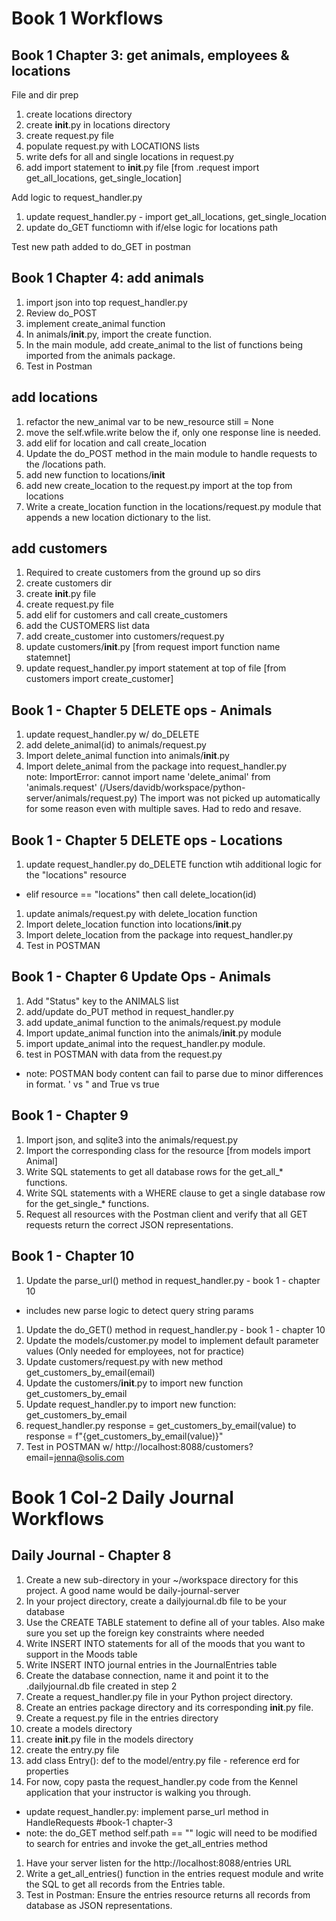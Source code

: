 # Book 1 Workflows

 ## Book 1 Chapter 3: get animals, employees & locations

File and dir prep
1. create locations directory
1. create __init__.py in locations directory
1. create request.py file
1. populate request.py with LOCATIONS lists
1. write defs for all and single locations in request.py
1. add import statement to __init__.py file [from .request import get_all_locations, get_single_location]

Add logic to request_handler.py
1. update request_handler.py - import get_all_locations, get_single_location
1. update do_GET functiomn with if/else logic for locations path

Test new path added to do_GET in postman


## Book 1 Chapter 4: add animals
1. import json into top request_handler.py
1. Review do_POST
1. implement create_animal function
1. In animals/__init__.py, import the create function.
1. In the main module, add create_animal to the list of functions being imported from the animals package.
1. Test in Postman

## add locations
1. refactor the new_animal var to be new_resource still = None
1. move the self.wfile.write below the if, only one response line is needed.
1. add elif for location and call create_location
1. Update the do_POST method in the main module to handle requests to the /locations path.
1. add new function to locations/__init__
1. add new create_location to the request.py import at the top from locations
1. Write a create_location function in the locations/request.py module that appends a new location dictionary to the list.

## add customers
1. Required to create customers from the ground up so dirs
1. create customers dir
1. create __init__.py file
1. create request.py file
1. add elif for customers and call create_customers
1. add the CUSTOMERS list data 
1. add create_customer into customers/request.py
1. update customers/__init__.py [from request import function name statemnet]
1. update request_handler.py import statement at top of file [from customers import create_customer]

## Book 1 - Chapter 5 DELETE ops - Animals
1. update request_handler.py w/ do_DELETE
1. add delete_animal(id) to animals/request.py
1. Import delete_animal function into animals/__init__.py
1. Import delete_animal from the package into request_handler.py  
note: ImportError: cannot import name 'delete_animal' from 'animals.request' (/Users/davidb/workspace/python-server/animals/request.py)
The import was not picked up automatically for some reason even with multiple saves. Had to redo and resave.

## Book 1 - Chapter 5 DELETE ops - Locations
1. update request_handler.py do_DELETE function wtih additional logic for the "locations" resource
 - elif resource == "locations" then call delete_location(id)
1. update animals/request.py with delete_location function
1. Import delete_location function into locations/__init__.py
1. Import delete_location from the package into request_handler.py
1. Test in POSTMAN


## Book 1 - Chapter 6 Update Ops - Animals
1. Add "Status" key to the ANIMALS list
1. add/update do_PUT method in request_handler.py
1. add update_animal function to the animals/request.py module
1. Import update_animal function into the animals/__init__.py module
1. import update_animal into the request_handler.py module.
1. test in POSTMAN with data from the request.py
- note: POSTMAN body content can fail to parse due to minor differences in format. ' vs " and True vs true

## Book 1 - Chapter 9
1. Import json, and sqlite3 into the animals/request.py
1. Import the corresponding class for the resource [from models import Animal]
1. Write SQL statements to get all database rows for the get_all_* functions.
1. Write SQL statements with a WHERE clause to get a single database row for the get_single_* functions.
1. Request all resources with the Postman client and verify that all GET requests return the correct JSON representations.

## Book 1 - Chapter 10
1. Update the parse_url() method in request_handler.py  - book 1 - chapter 10
 - includes new parse logic to detect query string params
1. Update the do_GET() method in request_handler.py - book 1 - chapter 10
1. Update the models/customer.py model to implement default parameter values (Only needed for employees, not for practice)
1. Update customers/request.py with new method get_customers_by_email(email)
1. Update the customers/__init__.py to import new function get_customers_by_email
1. Update request_handler.py to import new function: get_customers_by_email
1. request_handler.py response = get_customers_by_email(value) to response = f"{get_customers_by_email(value)}"
1. Test in POSTMAN w/ http://localhost:8088/customers?email=jenna@solis.com


# Book 1 Col-2 Daily Journal Workflows

## Daily Journal - Chapter 8

1. Create a new sub-directory in your ~/workspace directory for this project. A good name would be daily-journal-server
1. In your project directory, create a dailyjournal.db file to be your database
1. Use the CREATE TABLE statement to define all of your tables. Also make sure you set up the foreign key constraints where needed
1. Write INSERT INTO statements for all of the moods that you want to support in the Moods table
1. Write INSERT INTO journal entries in the JournalEntries table
1. Create the database connection, name it and point it to the .dailyjournal.db file created in step 2
1. Create a request_handler.py file in your Python project directory.
1. Create an entries package directory and its corresponding __init__.py file.
1. Create a request.py file in the entries directory
1. create a models directory
1. create __init__.py file in the models directory
1. create the entry.py file
1. add class Entry(): def to the model/entry.py file - reference erd for properties
1. For now, copy pasta the request_handler.py code from the Kennel application that your instructor is walking you through.
  - update request_handler.py: implement parse_url method in HandleRequests #book-1 chapter-3
  - note: the do_GET method self.path == "" logic will need to be modified to search for entries and invoke the get_all_entries method
1. Have your server listen for the http://localhost:8088/entries URL
1. Write a get_all_entries() function in the entries request module and write the SQL to get all records from the Entries table.
1. Test in Postman: Ensure the entries resource returns all records from database as JSON representations.





